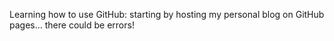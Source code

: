 Learning how to use GitHub: starting by hosting my personal blog on GitHub pages... there could be errors!
